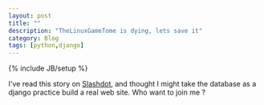 ```yaml
---
layout: post
title: ""
description: "TheLinuxGameTome is dying, lets save it"
category: Blog
tags: [python,django]
---
```

{% include JB/setup %}

I've read this story on [Slashdot][1], and thought I might take the database as a django practice build a real web site.
Who want to join me ?

[1]: http://linux.slashdot.org/story/13/03/26/065223/the-end-is-nigh-for-the-linux-game-tome
